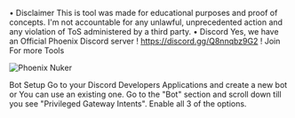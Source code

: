 • Disclaimer
This is tool was made for educational purposes and proof of concepts. I'm not accountable for any unlawful, unprecedented action and any violation of ToS administered by a third party. 
• Discord
Yes, we have an Official Phoenix Discord server ! https://discord.gg/Q8nnqbz9G2 ! Join For more Tools

![Phoenix Nuker](./phoenixnukerv1/Phoenix-nuker.png)


Bot Setup
Go to your Discord Developers Applications and create a new bot or You can use an existing one.
Go to the "Bot" section and scroll down till you see "Privileged Gateway Intents".
Enable all 3 of the options.
